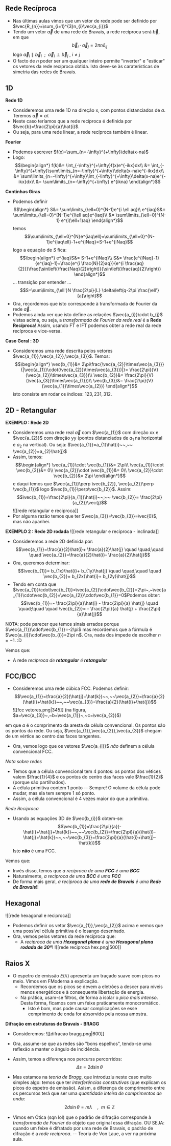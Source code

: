## Rede Recíproca
- Nas últimas aulas vimos que um vetor de rede pode ser definido por $\vec{R_{n}}=\sum_{i=1}^{3}n_{i}\vec{a_{i}}$ 
- Tendo um vetor $\vec{a}$ de uma rede de Bravais, a rede recíproca será $\vec{b}$, em que
$$\vec{b}_{i}\cdot\vec{a}_{j}=2\pi n \delta_{ij}$$
logo $\vec{a}_{i}\parallel \vec{b}_{i}~~;~~ \vec{a}_{i}\perp\vec{b}_{j}~,~i\neq j$
- O facto de $n$ poder ser um qualquer inteiro permite "inverter" e "esticar" os vetores da rede recíproca obtida. Isto deve-se às caraterísticas de simetria das redes de Bravais.

## 1D
**Rede 1D**
- Consideremos uma rede 1D na direção x, com pontos distanciados de $a$. Teremos $\vec{a}=a\hat{i}$.
- Neste caso teríamos que a rede recíproca é definida por $\vec{b}=\frac{2\pi}{a}\hat{i}$. 
- Ou seja, para uma rede linear, a rede recíproca também é linear.

**Fourier**
- Podemos escrever $f(x)=\sum_{n=-\infty}^{+\infty}\delta(x-na)$
- Logo: $$\begin{align*}
f(k)&= \int_{-\infty}^{+\infty}f(x)e^{-ikx}dx\\
&= \int_{-\infty}^{+\infty}\sum\limits_{n=-\infty}^{+\infty}\delta(x-na)e^{-ikx}dx\\
&= \sum\limits_{n=-\infty}^{+\infty}\int_{-\infty}^{+\infty}\delta(x-na)e^{-ikx}dx\\
&= \sum\limits_{n=-\infty}^{+\infty} e^{ikna}
\end{align*}$$

**Continhas Giras**
- Podemos definir $$\begin{align*}
S&= \sum\limits_{\ell=0}^{N-1}e^{i \ell aq}\\
e^{iaq}S&= \sum\limits_{\ell=0}^{N-1}e^{i\ell aq}e^{iaq}\\
&= \sum\limits_{\ell=0}^{N-1} e^{i(\ell+1)aq}
\end{align*}$$
temos $$\sum\limits_{\ell=0}^{N}e^{iaq\ell}=\sum\limits_{\ell=0}^{N-1}e^{iaq\ell}-1+e^{iNaq}=S-1+e^{iNaq}$$
logo a equação de $S$ fica:
$$\begin{align*}
e^{iaq}S&= S-1+e^{iNaq}\\
S&= \frac{e^{iNaq}-1}{e^{iaq}-1}=\frac{e^{i \frac{N}{2}aq}}{e^{i \frac{aq}{2}}}\frac{\sin\left(\frac{Naq}{2}\right)}{\sin\left(\frac{aq}{2}\right)} 
\end{align*}$$
... transição por entender ...
$$S=\sum\limits_{\ell'}N \frac{2\pi}{L} \delta\left(q-2\pi \frac{\ell'}{a}\right)$$
- Ora, recordemos que isto corresponde à transformada de Fourier da rede $\vec{a}$. 
- Podemos ainda ver que isto define as relações $\vec{a_{i}}\cdot b_{j}$ vistas acima, ou seja, a *transformada de Fourier da rede real* é a **Rede Recíproca**! Assim, usando FT e IFT podemos obter a rede real da rede recíproca e vice-versa.

**Caso Geral : 3D**
- Consideremos uma rede descrita pelos vetores $\vec{a_{1}},\vec{a_{2}},\vec{a_{3}}$. Temos:
$$\begin{align*}
\vec{b_{1}}&= 2\pi\frac{\vec{a_{2}}\times\vec{a_{3}}}{|\vec{a_{1}}\cdot(\vec{a_{2}}\times\vec{a_{3}})|}= \frac{2\pi}{V} (\vec{a_{2}}\times\vec{a_{3}})\\
\vec{b_{2}}&= \frac{2\pi}{V} (\vec{a_{3}}\times\vec{a_{1}})\\
\vec{b_{3}}&= \frac{2\pi}{V} (\vec{a_{1}}\times\vec{a_{2}})
\end{align*}$$
isto consiste em rodar os índices: $123, 231, 312$.

## 2D - Retangular
**EXEMPLO : Rede 2D**
- Consideremos uma rede real $\vec{a}$ com $\vec{a_{1}}$ com direção xx e $\vec{a_{2}}$ com direção yy (pontos distanciados de $a_{1}$ na horizontal e $a_{2}$ na vertical). Ou seja: $\vec{a_{1}}=a_{1}\hat{i}~~,~~ \vec{a_{2}}=a_{2}\hat{j}$
- Assim, temos:
$$\begin{align*}
\vec{a_{1}}\cdot \vec{b_{1}}&= 2\pi\\
\vec{a_{1}}\cdot \vec{b_{2}}&= 0\\
\vec{a_{2}}\cdot \vec{b_{1}}&= 0\\
\vec{a_{2}}\cdot \vec{b_{2}}&= 2\pi
\end{align*}$$
e daqui temos que $\vec{a_{1}}\perp \vec{b_{2}}, \vec{a_{2}}\perp \vec{b_{1}}$ logo $\vec{b_{1}}\perp\vec{b_{2}}$. Assim:
$$\vec{b_{1}}=\frac{2\pi}{a_{1}}\hat{i}~~;~~ \vec{b_{2}}= \frac{2\pi}{a_{2}}\vec{j}$$
![[rede retangular e reciproca]]
- Por alguma razão temos que ter $\vec{a_{3}}=\vec{b_{3}}=\vec{0}$, mas não apanhei.

**EXEMPLO 2 : Rede 2D rodada**
![[rede retangular e reciproca - inclinada]]
- Consideremos a rede 2D definida por:
$$\vec{a_{1}}=\frac{a}{2}\hat{i}+ \frac{a}{2}\hat{j} \quad \quad;\quad \quad \vec{a_{2}}=\frac{a}{2}\hat{i}- \frac{a}{2}\hat{j}$$
- Ora, queremos determinar:
$$\vec{b_{1}}= b_{1x}\hat{i}+ b_{1y}\hat{j} \quad \quad;\quad \quad \vec{b_{2}}= b_{2x}\hat{i}+ b_{2y}\hat{j}$$
- Tendo em conta que $\vec{a_{1}}\cdot\vec{b_{1}}=\vec{a_{2}}\cdot\vec{b_{2}}=2\pi~,~\vec{a_{1}}\cdot\vec{b_{2}}=\vec{a_{2}}\cdot\vec{b_{1}}=0$Podemos obter:
$$\vec{b_{1}}=- \frac{2\pi}{a}\hat{i} - \frac{2\pi}{a} \hat{j} \quad \quad;\quad \quad \vec{b_{2}}= - \frac{2\pi}{a} \hat{j} + \frac{2\pi}{a}\hat{j}$$

NOTA: pode parecer que temos sinais errados porque $\vec{a_{1}}\cdot\vec{b_{1}}=-2\pi$ mas recordemos que a fórmula é $\vec{a_{i}}\cdot\vec{b_{i}}=2\pi n$. Ora, nada dos impede de escolher $n=-1$. :D

Vemos que:
- A rede *recíproca de __retangular__ é __retangular__* 

## FCC/BCC
- Consideremos uma rede cúbica FCC. Podemos definir:
$$\vec{a_{1}}=\frac{a}{2}(\hat{j}+\hat{k})~~,~~\vec{a_{2}}=\frac{a}{2}(\hat{i}+\hat{k})~~,~~\vec{a_{3}}=\frac{a}{2}(\hat{i}+\hat{j})$$
![[fcc vetores.png|345]]
(na figura, $a=\vec{a_{3}}~,~b=\vec{a_{1}}~,~c=\vec{a_{2}}$)

em que $a$ é o comprimento da aresta da célula convencional. Os pontos são os pontos da rede. Ou seja, $\vec{a_{1}},\vec{a_{2}},\vec{a_{3}}$ chegam de um vértice ao centro das faces tangentes.
- Ora, vemos logo que os vetores $\vec{a_{i}}$ *não* definem a célula convencional FCC.

*Nota sobre redes*
- Temos que a célula convencional tem 4 pontos: os pontos dos vétices valem $\frac{1}{4}$ e os pontos do centro das faces vale $\frac{1}{2}$ (porque são partilhados). 
- A célula primitiva contém 1 ponto -- Sempre! O volume da célula pode mudar, mas ela tem sempre 1 só ponto.
- Assim, a célula convencional é 4 vezes maior do que a primitiva.

*Rede Recíproca*
- Usando as equações 3D de $\vec{b_{i}}$ obtem-se:
$$\vec{b_{1}}=\frac{2\pi}{a}(-\hat{i}+\hat{j}+\hat{k})~~,~~\vec{b_{2}}=\frac{2\pi}{a}(\hat{i}-\hat{j}+\hat{k})~~,~~\vec{b_{3}}=\frac{2\pi}{a}(\hat{i}+\hat{j}-\hat{k})$$
Isto **não** é uma FCC.

Vemos que:
- Invés disso, temos que *a recíproca de uma __FCC__ é uma __BCC__* 
- Naturalmente, *a recíproca de uma __BCC__ é uma __FCC__*
- De forma mais geral, *a recíproca de uma __rede de Bravais__ é uma __Rede de Bravais__*!!

## Hexagonal
![[rede hexagonal e reciproca]]
- Podemos definir os vetor $\vec{a_{1}},\vec{a_{2}}$ acima e vemos que uma possível célula primitiva é o losango desenhado.
- Ora, vemos pelos vetores da rede recíproca que:
    - A *recíproca de uma __Hexagonal plana__ é uma __Hexagonal plana rodada de 30º__*!
![[rede reciproca hex.png|500]]

## Raios X
- O espetro de emissão $E(\lambda)$ apresenta um traçado suave com picos no meio. Vimos em FModerna a explicação. 
    - Recordemos que os picos se devem a eletrões a descer para níveis menos energéticos e à consequente libertação de energia.
    - Na prática, usam-se filtros, de forma a isolar o *pico mais intenso*. Desta forma, ficamos com um feixe praticamente monocromático. 
        - Isto é bom, mas pode causar complicações se esse comprimento de onda for absorvido pela nossa amostra.

**Difração em estruturas de Bravais - BRAGG**
- Consideremos:
![[difracao bragg.png|600]]
- Ora, assume-se que as redes são "bons espelhos", tendo-se uma reflexão a manter o ângulo de incidência. 
- Assim, temos a diferença nos percurss percorridos:
$$\Delta s= 2d\sin\theta$$

- Mas estamos na *teoria de Bragg*, que introduziu neste caso muito simples algo: temos que ter *interferências construtivas* (que explicam os picos do espetro de emissão). Asism, a diferença de comprimento entre os percursos terá que ser uma *quantidade inteira de comprimentos de onda*:
$$2d\sin\theta=m\lambda~~~~,~~m\in\mathbb{Z}$$


- Vimos em Ótica (sqn lol) que o padrão de difração corresponde à *transformada de Fourier* do objeto que original essa difração. OU SEJA: quando um feixe é difratado por uma rede de Bravais, o padrão de difração é a *rede recíproca*. -- Teoria de Von Laue, a ver na próxima aula.